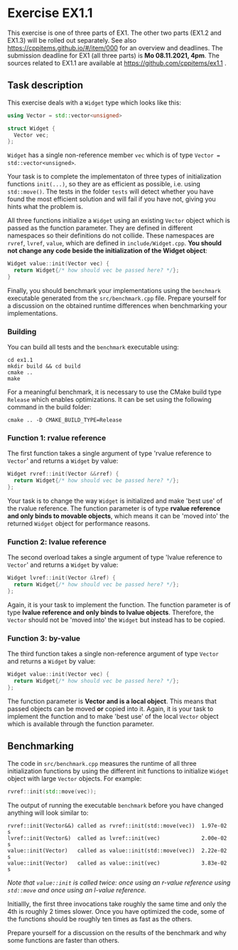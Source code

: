 # Exercise EX1.1

This exercise is one of three parts of EX1. The other two parts (EX1.2 and EX1.3) will be rolled out separately. See also https://cppitems.github.io/#/item/000 for an overview and deadlines. The submission deadline for EX1 (all three parts) is **Mo 08.11.2021, 4pm**.
The sources related to EX1.1 are available at https://github.com/cppitems/ex1.1 .

## Task description

This exercise deals with a `Widget` type which looks like this:
```C++
using Vector = std::vector<unsigned>

struct Widget {
  Vector vec;
};
```
`Widget` has a single non-reference member `vec` which is of type `Vector = std::vector<unsigned>`.

Your task is to complete the implementaton of three types of initialization functions `init(...)`, so they are as efficient as possible, i.e. using `std::move()`.
The tests in the folder `tests` will detect whether you have found the most efficient solution and will fail if you have not, giving you hints what the problem is.

All three functions initialize a `Widget` using an existing `Vector` object which is passed as the function parameter. They are defined in different namespaces so their definitions do not collide. These namespaces are `rvref`, `lvref`, `value`, which are defined in `include/Widget.cpp`.
**You should not change any code beside the initialization of the Widget object**:

```C++
Widget value::init(Vector vec) {
  return Widget{/* how should vec be passed here? */};
}
```

Finally, you should benchmark your implementations using the `benchmark` executable generated from the `src/benchmark.cpp` file.
Prepare yourself for a discussion on the obtained runtime differences when benchmarking your implementations.

### Building

You can build all tests and the `benchmark` executable using:
```
cd ex1.1
mkdir build && cd build
cmake ..
make
```

For a meaningful benchmark, it is necessary to use the CMake build type `Release` which enables optimizations. It can be set using the following command in the build folder:
```
cmake .. -D CMAKE_BUILD_TYPE=Release
```

### Function 1: rvalue reference

The first function takes a single argument of type 'rvalue reference to `Vector`' and returns a `Widget` by value:
```C++
Widget rvref::init(Vector &&rref) {
  return Widget{/* how should vec be passed here? */};
};
```
Your task is to change the way `Widget` is initialized and make 'best use' of the rvalue reference.
The function parameter is of type **rvalue reference and only binds to movable objects**, which means it can be 'moved into' the returned `Widget` object for performance reasons.

### Function 2: lvalue reference

The second overload takes a single argument of type 'lvalue reference to `Vector`' and returns a `Widget` by value:
```C++
Widget lvref::init(Vector &lref) {
  return Widget{/* how should vec be passed here? */};
};
```
Again, it is your task to implement the function. 
The function parameter is of type **lvalue reference and only binds to lvalue objects**.
Therefore, the `Vector` should not be 'moved into' the `Widget` but instead has to be copied.

### Function 3: by-value

The third function takes a single non-reference argument of type `Vector` and returns a `Widget` by value:
```C++
Widget value::init(Vector vec) {
  return Widget{/* how should vec be passed here? */};
};
```

The function parameter is **Vector and is a local object**. This means that passed objects can be moved **or** copied into it.
Again, it is your task to implement the function and to make 'best use' of the local `Vector` object which is available through the function parameter.

## Benchmarking

The code in `src/benchmark.cpp` measures the runtime of all three initialization functions by using the different init functions to initialize `Widget` object with large `Vector` objects. For example:

```C++
rvref::init(std::move(vec));
```

The output of running the executable `benchmark` before you have changed anything will look similar to:

```
rvref::init(Vector&&) called as rvref::init(std::move(vec))  1.97e-02 s
lvref::init(Vector&)  called as lvref::init(vec)             2.00e-02 s
value::init(Vector)   called as value::init(std::move(vec))  2.22e-02 s
value::init(Vector)   called as value::init(vec)             3.83e-02 s
```
*Note that `value::init` is called twice: once using an r-value reference using `std::move` and once using an l-value reference.*

Initiallly, the first three invocations take roughly the same time and only the 4th is roughly 2 times slower. Once you have optimized the code, some of the functions should be roughly ten times as fast as the others.

Prepare yourself for a discussion on the results of the benchmark and why some functions are faster than others.
